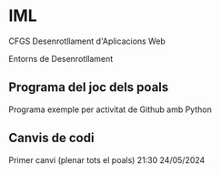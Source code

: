 # IML

CFGS Desenrotllament d'Aplicacions Web

Entorns de Desenrotllament

## Programa del joc dels poals

Programa exemple per activitat de Github amb Python

## Canvis de codi

Primer canvi (plenar tots el poals) 21:30 24/05/2024